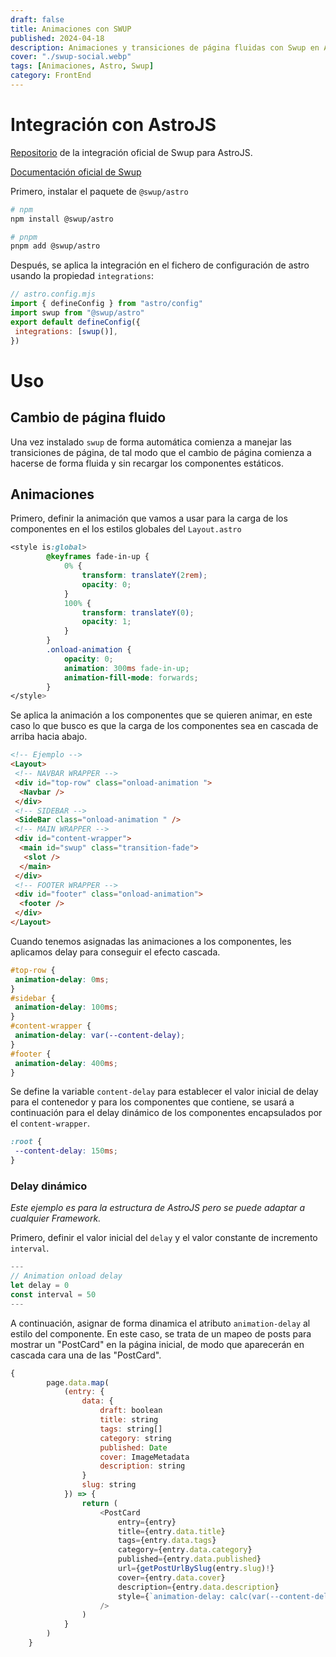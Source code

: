 ```yaml
---
draft: false
title: Animaciones con SWUP
published: 2024-04-18
description: Animaciones y transiciones de página fluidas con Swup en AstroJS.
cover: "./swup-social.webp"
tags: [Animaciones, Astro, Swup]
category: FrontEnd
---
```


# Integración con AstroJS

[Repositorio](https://github.com/swup/astro) de la integración oficial de Swup para AstroJS.

[Documentación oficial de Swup](https://swup.js.org/getting-started/)

Primero, instalar el paquete de `@swup/astro`

```sh
# npm
npm install @swup/astro

# pnpm
pnpm add @swup/astro
```

Después, se aplica la integración en el fichero de configuración de astro usando la propiedad `integrations`:

```javascript
// astro.config.mjs
import { defineConfig } from "astro/config"
import swup from "@swup/astro"
export default defineConfig({
 integrations: [swup()],
})
```

# Uso

## Cambio de página fluido

Una vez instalado `swup` de forma automática comienza a manejar las transiciones de página, de tal modo que el cambio de página comienza a hacerse de forma fluida y sin recargar los componentes estáticos.

## Animaciones

Primero, definir la animación que vamos a usar para la carga de los componentes en el los estilos globales del `Layout.astro`

```css
<style is:global>
		@keyframes fade-in-up {
			0% {
				transform: translateY(2rem);
				opacity: 0;
			}
			100% {
				transform: translateY(0);
				opacity: 1;
			}
		}
		.onload-animation {
			opacity: 0;
			animation: 300ms fade-in-up;
			animation-fill-mode: forwards;
		}
</style>
```

Se aplica la animación a los componentes que se quieren animar, en este caso lo que busco es que la carga de los componentes sea en cascada de arriba hacia abajo.

```html
<!-- Ejemplo -->
<Layout>
 <!-- NAVBAR WRAPPER -->
 <div id="top-row" class="onload-animation ">
  <Navbar />
 </div>
 <!-- SIDEBAR -->
 <SideBar class="onload-animation " />
 <!-- MAIN WRAPPER -->
 <div id="content-wrapper">
  <main id="swup" class="transition-fade">
   <slot />
  </main>
 </div>
 <!-- FOOTER WRAPPER -->
 <div id="footer" class="onload-animation">
  <footer />
 </div>
</Layout>
```

Cuando tenemos asignadas las animaciones a los componentes, les aplicamos delay para conseguir el efecto cascada.

```css
#top-row {
 animation-delay: 0ms;
}
#sidebar {
 animation-delay: 100ms;
}
#content-wrapper {
 animation-delay: var(--content-delay);
}
#footer {
 animation-delay: 400ms;
}
```

Se define la variable `content-delay` para establecer el valor inicial de delay para el contenedor y para los componentes que contiene, se usará a continuación para el delay dinámico de los componentes encapsulados por el `content-wrapper`.

```css
:root {
 --content-delay: 150ms;
}
```

### Delay dinámico

_Este ejemplo es para la estructura de AstroJS pero se puede adaptar a cualquier Framework._

Primero, definir el valor inicial del `delay` y el valor constante de incremento `interval`.

```javascript
---
// Animation onload delay
let delay = 0
const interval = 50
---
```

A continuación, asignar de forma dinamica el atributo `animation-delay` al estilo del componente. En este caso, se trata de un mapeo de posts para mostrar un "PostCard" en la página inicial, de modo que aparecerán en cascada cara una de las "PostCard".

```javascript
{
		page.data.map(
			(entry: {
				data: {
					draft: boolean
					title: string
					tags: string[]
					category: string
					published: Date
					cover: ImageMetadata
					description: string
				}
				slug: string
			}) => {
				return (
					<PostCard
						entry={entry}
						title={entry.data.title}
						tags={entry.data.tags}
						category={entry.data.category}
						published={entry.data.published}
						url={getPostUrlBySlug(entry.slug)!}
						cover={entry.data.cover}
						description={entry.data.description}
						style={`animation-delay: calc(var(--content-delay) + ${delay++ * interval}ms);`}
					/>
				)
			}
		)
	}
```
